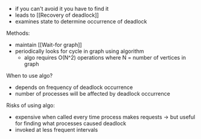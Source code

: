 - if you can't avoid it you have to find it
- leads to [[Recovery of deadlock]]
- examines state to determine occurrence of deadlock

Methods:
- maintain [[Wait-for graph]]
- periodically looks for cycle in graph using algorithm
	- algo requires O(N^2) operations where N = number of vertices in graph

When to use algo?
- depends on frequency of deadlock occurrence
- number of processes will be affected by deadlock occurrence

Risks of using algo:
- expensive when called every time process makes requests -> but useful for finding what processes caused deadlock
- invoked at less frequent intervals

